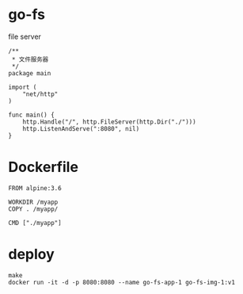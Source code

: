 # go-fs
file server

```
/**
 * 文件服务器
 */
package main

import (
	"net/http"
)

func main() {
	http.Handle("/", http.FileServer(http.Dir("./")))
	http.ListenAndServe(":8080", nil)
}
```

# Dockerfile
```
FROM alpine:3.6

WORKDIR /myapp
COPY . /myapp/

CMD ["./myapp"]
```

# deploy
```
make
docker run -it -d -p 8080:8080 --name go-fs-app-1 go-fs-img-1:v1
```